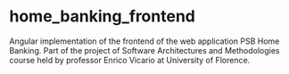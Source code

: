 # home_banking_frontend
Angular implementation of the frontend of the web application PSB Home Banking. Part of the project of Software Architectures and Methodologies course held by professor Enrico Vicario at University of Florence.
